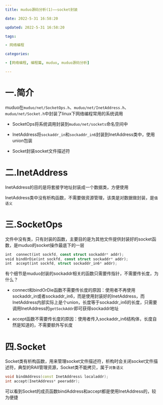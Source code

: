 ```yaml
---
title: muduo源码分析(1)——socket封装

date: 2022-5-31 16:58:20

updated: 2022-5-31 16:58:20

tags:

- 网络编程

categories:

- [网络编程, 编程篇, muduo, muduo源码分析]

---
```


# 一.简介

muduo在`muduo/net/SocketOps.h`、`muduo/net/InetAddress.h`、`muduo/net/Socket.h`中封装了linux下网络编程常用的系统调用

- SocketOps将系统调用封装到`muduo/net/sockets`命名空间中

- InetAddress将`sockaddr_in`和`sockaddr_in6`封装到InetAddress类中，使用union包装

- Socket封装socket文件描述符

# 二.InetAddress

InetAddress的目的是将套接字地址封装成一个数据类，方便使用

InetAddress类中没有析构函数，不需要做资源管理，该类是对数据做封装，是`值语义`

# 三.SocketOps

文件中没有类，只有封装的函数，主要目的是为其他文件提供封装好的socket函数，是muduo的socket操作最底下的一层

```rust
int  connect(int sockfd, const struct sockaddr* addr);
void bindOrDie(int sockfd, const struct sockaddr* addr);
int  accept(int sockfd, struct sockaddr_in6* addr);
```

有个细节是muduo封装的sockaddr相关的函数只需要传指针，不需要传长度，为什么？

- connect和bindOrDie函数不需要传长度的原因：使用者不再使用sockaddr_in或者sockaddr_in6，而是使用封装好的InetAddress，而InetAddress内部实际上是个union，长度等于sockaddr_in6的长度，只需要调用InetAddress的`getSockAddr`即可获得sockaddr地址

- accept函数不需要传长度的原因：使用者传入sockaddr_in6结构体，长度自然是知道的，不需要额外写长度

# 四.Socket

Socket类有析构函数，用来管理socket文件描述符，析构时会关闭socket文件描述符，典型的RAII管理资源，Socket类不能拷贝，属于`对象语义`

```cpp
void bindAddress(const InetAddress& localaddr);
int accept(InetAddress* peeraddr);
```

可以看到Socket的成员函数bindAddress和accept都是使用InetAddress的，较为便捷
